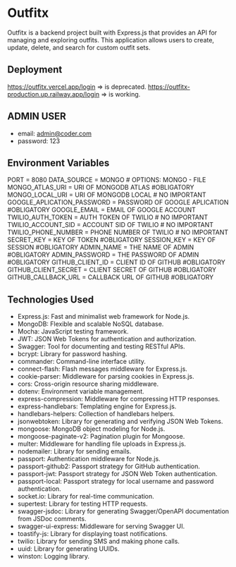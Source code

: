 # Outfitx

Outfitx is a backend project built with Express.js that provides an API for managing and exploring outfits. This application allows users to create, update, delete, and search for custom outfit sets.

## Deployment

https://outfitx.vercel.app/login => is deprecated.
https://outfitx-production.up.railway.app/login => is working.

## ADMIN USER

- email: admin@coder.com
- password: 123

## Environment Variables

PORT = 8080
DATA_SOURCE = MONGO # OPTIONS: MONGO - FILE
MONGO_ATLAS_URI = URI OF MONGODB ATLAS #OBLIGATORY
MONGO_LOCAL_URI = URI OF MONGODB LOCAL # NO IMPORTANT
GOOGLE_APLICATION_PASSWORD = PASSWORD OF GOOGLE APLICATION #OBLIGATORY
GOOGLE_EMAIL = EMAIL OF GOOGLE ACCOUNT 
TWILIO_AUTH_TOKEN = AUTH TOKEN OF TWILIO # NO IMPORTANT
TWILIO_ACCOUNT_SID = ACCOUNT SID OF TWILIO # NO IMPORTANT
TWILIO_PHONE_NUMBER = PHONE NUMBER OF TWILIO # NO IMPORTANT
SECRET_KEY = KEY OF TOKEN #OBLIGATORY
SESSION_KEY = KEY OF SESSION #OBLIGATORY
ADMIN_NAME = THE NAME OF ADMIN #OBLIGATORY
ADMIN_PASSWORD = THE PASSWORD OF ADMIN #OBLIGATORY
GITHUB_CLIENT_ID = CLIENT ID OF GITHUB #OBLIGATORY
GITHUB_CLIENT_SECRET = CLIENT SECRET OF GITHUB #OBLIGATORY
GITHUB_CALLBACK_URL = CALLBACK URL OF GITHUB #OBLIGATORY

## Technologies Used

- Express.js: Fast and minimalist web framework for Node.js.
- MongoDB: Flexible and scalable NoSQL database.
- Mocha: JavaScript testing framework.
- JWT: JSON Web Tokens for authentication and authorization.
- Swagger: Tool for documenting and testing RESTful APIs.
- bcrypt: Library for password hashing.
- commander: Command-line interface utility.
- connect-flash: Flash messages middleware for Express.js.
- cookie-parser: Middleware for parsing cookies in Express.js.
- cors: Cross-origin resource sharing middleware.
- dotenv: Environment variable management.
- express-compression: Middleware for compressing HTTP responses.
- express-handlebars: Templating engine for Express.js.
- handlebars-helpers: Collection of handlebars helpers.
- jsonwebtoken: Library for generating and verifying JSON Web Tokens.
- mongoose: MongoDB object modeling for Node.js.
- mongoose-paginate-v2: Pagination plugin for Mongoose.
- multer: Middleware for handling file uploads in Express.js.
- nodemailer: Library for sending emails.
- passport: Authentication middleware for Node.js.
- passport-github2: Passport strategy for GitHub authentication.
- passport-jwt: Passport strategy for JSON Web Token authentication.
- passport-local: Passport strategy for local username and password authentication.
- socket.io: Library for real-time communication.
- supertest: Library for testing HTTP requests.
- swagger-jsdoc: Library for generating Swagger/OpenAPI documentation from JSDoc comments.
- swagger-ui-express: Middleware for serving Swagger UI.
- toastify-js: Library for displaying toast notifications.
- twilio: Library for sending SMS and making phone calls.
- uuid: Library for generating UUIDs.
- winston: Logging library.